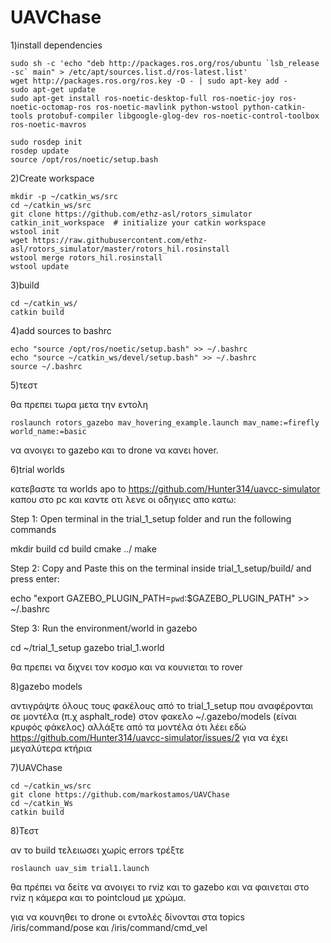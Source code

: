 # UAVChase

1)install dependencies
```
sudo sh -c 'echo "deb http://packages.ros.org/ros/ubuntu `lsb_release -sc` main" > /etc/apt/sources.list.d/ros-latest.list'
wget http://packages.ros.org/ros.key -O - | sudo apt-key add -
sudo apt-get update
sudo apt-get install ros-noetic-desktop-full ros-noetic-joy ros-noetic-octomap-ros ros-noetic-mavlink python-wstool python-catkin-tools protobuf-compiler libgoogle-glog-dev ros-noetic-control-toolbox ros-noetic-mavros

sudo rosdep init
rosdep update
source /opt/ros/noetic/setup.bash
```


2)Create workspace
```
mkdir -p ~/catkin_ws/src
cd ~/catkin_ws/src
git clone https://github.com/ethz-asl/rotors_simulator
catkin_init_workspace  # initialize your catkin workspace
wstool init
wget https://raw.githubusercontent.com/ethz-asl/rotors_simulator/master/rotors_hil.rosinstall
wstool merge rotors_hil.rosinstall
wstool update
```

3)build 
```
cd ~/catkin_ws/
catkin build
```
4)add sources to bashrc
```
echo "source /opt/ros/noetic/setup.bash" >> ~/.bashrc
echo "source ~/catkin_ws/devel/setup.bash" >> ~/.bashrc
source ~/.bashrc
```
5)τεστ

θα πρεπει τωρα μετα την εντολη
``` 
roslaunch rotors_gazebo mav_hovering_example.launch mav_name:=firefly world_name:=basic
```
να ανοιγει το gazebo και το drone να κανει hover.

6)trial worlds

κατεβαστε τα worlds apo to https://github.com/Hunter314/uavcc-simulator καπου στο pc και καντε οτι λενε οι οδηγιες απο κατω:

Step 1: Open terminal in the trial_1_setup folder and run the following commands

mkdir build
cd build
cmake ../
make

Step 2: Copy and Paste this on the terminal inside trial_1_setup/build/ and press enter:

echo "export GAZEBO_PLUGIN_PATH=`pwd`:$GAZEBO_PLUGIN_PATH" >> ~/.bashrc

Step 3: Run the environment/world in gazebo

cd ~/trial_1_setup
gazebo trial_1.world

θα πρεπει να διχνει τον κοσμο και να κουνιεται το rover

8)gazebo models

αντιγράψτε όλους τους φακέλους από το trial_1_setup που αναφέρονται σε μοντέλα (π.χ asphalt_rode) στον φακελο ~/.gazebo/models  (είναι κρυφός φάκελος)
αλλάξτε από τα μοντέλα ότι λέει εδώ https://github.com/Hunter314/uavcc-simulator/issues/2 για να έχει μεγαλύτερα κτήρια

7)UAVChase
```
cd ~/catkin_ws/src
git clone https://github.com/markostamos/UAVChase
cd ~/catkin_Ws
catkin build
```

8)Τεστ

αν το build τελειωσει χωρίς errors τρέξτε
```
roslaunch uav_sim trial1.launch

```
θα πρέπει να δείτε να ανοιγει το rviz και το gazebo και να φαινεται στο rviz η κάμερα και το pointcloud με χρώμα.

για να κουνηθει το drone οι εντολές δίνονται στα topics /iris/command/pose και /iris/command/cmd_vel

